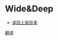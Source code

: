 # Wide&Deep

* [返回上层目录](deep-learning.md)



[翻译](https://docs.wps.cn/view/l/sQrIlK6wZ?f=101)













